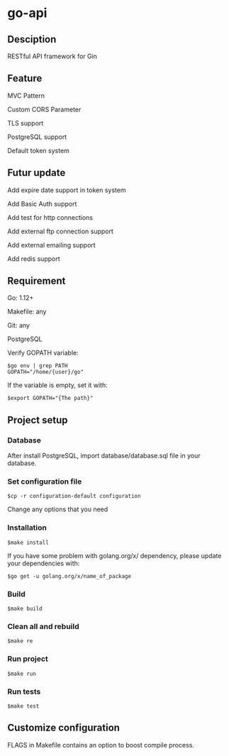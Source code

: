 # go-api

## Desciption
RESTful API framework for Gin

## Feature
MVC Pattern

Custom CORS Parameter

TLS support

PostgreSQL support

Default token system

## Futur update
Add expire date support in token system

Add Basic Auth support

Add test for http connections

Add external ftp connection support

Add external emailing support

Add redis support

## Requirement
Go: 1.12+

Makefile: any

Git: any

PostgreSQL

Verify GOPATH variable:
```
$go env | grep PATH
GOPATH="/home/{user}/go"
```

If the variable is empty, set it with:
```
$export GOPATH="{The path}"
```

## Project setup

### Database
After install PostgreSQL, import database/database.sql file in your database.

### Set configuration file
```
$cp -r configuration-default configuration
```
Change any options that you need

### Installation
```
$make install
```
If you have some problem with golang.org/x/ dependency, please update your dependencies with:
```
$go get -u golang.org/x/name_of_package
```

### Build
```
$make build
```

### Clean all and rebuild
```
$make re
```

### Run project
```
$make run
```

### Run tests
```
$make test
```

## Customize configuration
FLAGS in Makefile contains an option to boost compile process.
